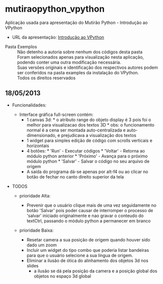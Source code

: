 mutiraopython_vpython
================================

Aplicação usada para apresentação do Mutirão Python - Introdução ao VPython

* URL da apresentação: [Introdução ao VPython](https://www.youtube.com/watch?feature=player_embedded&v=m-1DvF3Mr3s)

<dl>
  <dt>Pasta Exemplos</dt>
  <dd>Não detenho a autoria sobre nenhum dos códigos desta pasta</dd>
  <dd>Foram selecionados apenas para visualização nesta aplicação, podendo conter uma outra modificação necessária.</dd>
  <dd>Suas versões originais e identificação dos respectivos autores podem ser conferidos na pasta examples da instalação do VPython.</dd>
  <dd>Todos os direitos reservados</dd>
</dl>


18/05/2013
----------

* Funcionalidades:
     * Interface gráfica full-screen contém:
          * 1 canvas 3d:
                    * o atributo range do objeto display é 3 pois foi o melhor para visualizacao dos textos 3D
                    * obs: o funcionamento normal é a cena ser montada auto-centralizada e  auto-dimensionado, e prejudicava a visualização dos textos
          * 1 widget para simples edição de código com scrolls verticais e horizontais
          * 4 botões:
                    * 'Run' - Executar códigos
                    * 'Voltar' - Retorna ao módulo python anterior
                    * 'Próximo' - Avança para o próximo módulo python
                    * 'Salvar' - Salvar o código no seu arquivo de origem
          * A saída do programa dá-se apenas por alt-f4 ou ao clicar  no botão de fechar no canto direito superior da tela

* TODOS
  * prioridade Alta:
     * Prevenir que o usuário clique mais de uma vez seguidamente no botão
        'Salvar' pois poder causar de interromper o processo de 'salvar'
        iniciado originalmente e nao gravar o conteudo do textCtrl,
        passando o módulo python a permanecer em branco

  * prioridade Baixa:
     * Resetar camera a sua posição de origem quando houver sido  dado um zoom
      * Incluir um widget do tipo combo que poderia listar bandeiras para que o usuário selecione a sua língua de origem.
      * Eliminar a ilusão de ótica do alinhamento dos objetos 3d nos slides
         * a ilusão se dá pela posição da camera e a posição global dos objetos no espaço 3d global